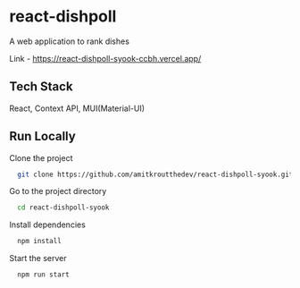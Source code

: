 
# react-dishpoll

A web application to rank dishes

Link - https://react-dishpoll-syook-ccbh.vercel.app/

## Tech Stack

React, Context API, MUI(Material-UI)



## Run Locally

Clone the project

```bash
  git clone https://github.com/amitkroutthedev/react-dishpoll-syook.git
```

Go to the project directory

```bash
  cd react-dishpoll-syook
```

Install dependencies

```bash
  npm install
```

Start the server

```bash
  npm run start
```

